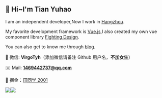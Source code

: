## 👋 Hi~I'm Tian Yuhao

I am an independent developer,Now I work in [Hangzhou](<https://map.baidu.com/search/%E6%9D%AD%E5%B7%9E%E5%B8%82/@13382475,3514398,12z?querytype=s&da_src=shareurl&wd=%E6%9D%AD%E5%B7%9E&c=1&src=0&pn=0&sug=0&l=5&b=(7323123.5999886,2269430.630033737;18595315.599988602,7381238.630033737)&from=webmap&biz_forward=%7B%22scaler%22:2,%22styles%22:%22pl%22%7D&device_ratio=2>).

My favorite development framework is [Vue.js](https://v3.cn.vuejs.org),I also created my own vue component library [Fighting Design](https://fighting.tianyuhao.cn).

You can also get to know me through [blog](https://tianyuhao.cn/blog).

:speech_balloon: 微信: **VirgoTyh**（添加微信请备注 Github 用户名，**不加女生**）

:envelope: Mail: **1469442737@qq.com**

:bookmark_tabs: 掘金：[田同学 2001](https://juejin.cn/user/2243446742456888)

![](https://tianyuhao.cn/images/auto/weixin.png)[![](https://github-readme-stats.vercel.app/api?username=Tyh2001)]([https://github.com/Tyh2001/fighting-design](https://github.com/FightingDesign/fighting-design))
